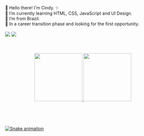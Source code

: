 <div align="left">
📍 Hello there! I'm Cindy. ✨<br>	
👾 I’m currently learning HTML, CSS, JavaScript and UI Design.<br>
🔰 I’m from Brazil.<br>
📌 In a career transition phase and looking for the first opportunity.
<br>
<br>	
<a href="https://instagram.com/mcindyn_" target="_blank"><img src="https://img.shields.io/badge/-Instagram-%23E4405F?style=for-the-badge&logo=instagram&logoColor=white" target="_blank"></a>
<a href="https://www.linkedin.com/in/eucindyn" target="_blank"><img src="https://img.shields.io/badge/-LinkedIn-%230077B5?style=for-the-badge&logo=linkedin&logoColor=white" target="_blank"></a>	
</div><br>

<br>
<br>

<!-- <p align="center">
  <a href="https://skillicons.dev">
    <img src="https://skillicons.dev/icons?i=nodejs,react,javascript,html,css" width="100" height="100"/>
  </a>
</p> -->

<div align="center">
<a href="https://github.com/eucindyn">
<img height="155em" src="https://github-readme-stats.vercel.app/api?username=eucindyn&show_icons=true&theme=dracula&include_all_commits=true&count_private=true"/>
<img height="155em" src="https://github-readme-stats.vercel.app/api/top-langs/?username=eucindyn&layout=compact&langs_count=7&theme=dracula"/>
</div>

##
<br>	
<br>
  
   ![Snake animation](https://github.com/eucindyn/eucindyn/blob/output/github-contribution-grid-snake.svg)
	
        
        

        
